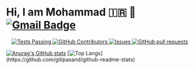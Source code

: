 # Hi, I am Mohammad :iran: :wave:  [![Gmail Badge](https://img.shields.io/badge/-mgitipasand@gmail.com-c14438?style=flat&logo=Gmail&logoColor=white&link=mailto:mgitipasand@gmail.com)](mailto:mgitipasand@gmail.com)  
<!-- <img align="center" src="https://avatars.githubusercontent.com/u/21143857?v=4" width="150" style="border-radius=100%"> -->

  
  <p align="center">
    <a href="https://github.com/gitipasand/github-readme-stats/actions">
      <img alt="Tests Passing" src="https://github.com/anuraghazra/github-readme-stats/workflows/Test/badge.svg" />
    </a>
    <a href="https://github.com/gitipasand/github-readme-stats/graphs/contributors">
      <img alt="GitHub Contributors" src="https://img.shields.io/github/contributors/gitipasand/github-readme-stats" />
    </a>
    <a href="https://github.com/gitipasand/github-readme-stats/issues">
      <img alt="Issues" src="https://img.shields.io/github/issues/gitipasand/github-readme-stats?color=0088ff" />
    </a>
    <a href="https://github.com/gitipasand/github-readme-stats/pulls">
      <img alt="GitHub pull requests" src="https://img.shields.io/github/issues-pr/gitipasand/github-readme-stats?color=0088ff" />
    </a>
  </p>
  
[![Anurag's GitHub stats](https://github-readme-stats.vercel.app/api?username=gitipasand&count_private=true)](https://github.com/gitipasand/github-readme-stats)
[![Top Langs](https://github-readme-stats.vercel.app/api/top-langs/?username=gitipasand&layout=compact&exclude_repo=github-readme-stats,[gitipasand.github.io](https://github.com/gitipasand)&count_private=true)](https://github.com/gitipasand/github-readme-stats)
